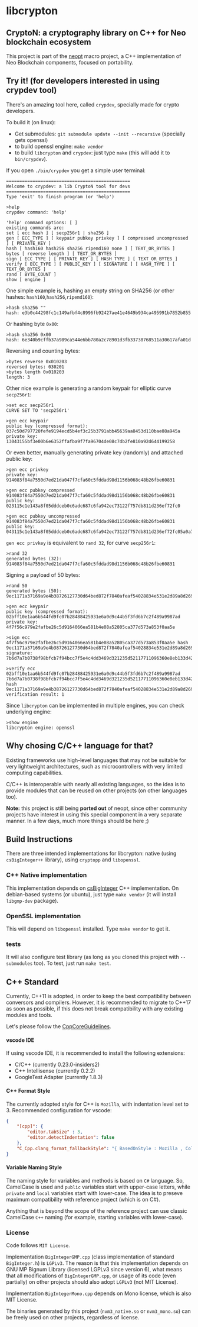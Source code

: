 # libcrypton

## CryptoN: a cryptography library on C++ for Neo blockchain ecosystem

This project is part of the [neopt](https://github.com/neoresearch/neopt) macro project, a C++ implementation of Neo Blockchain components, focused on portability.

## Try it! (for developers interested in using crypdev tool)

There's an amazing tool here, called `crypdev`, specially made for crypto developers.

To build it (on linux):
- Get submodules: `git submodule update --init --recursive` (specially gets openssl)
- to build openssl engine: `make vendor`
- to build `libcrypton` and `crypdev`: just type `make` (this will add it to `bin/crypdev`).

If you open `./bin/crypdev` you get a simple user terminal:

```
===============================================
Welcome to crypdev: a lib CryptoN tool for devs
===============================================
Type 'exit' to finish program (or 'help')

>help
crypdev command: 'help'

'help' command options: [ ]
existing commands are: 
set [ ecc hash ] [ secp256r1 | sha256 ]
gen [ ECC_TYPE ] [ keypair pubkey privkey ] [ compressed uncompressed ] [ PRIVATE_KEY ]
hash [ hash160 hash256 sha256 ripemd160 none ] [ TEXT_OR_BYTES ]
bytes [ reverse length ] [ TEXT_OR_BYTES ]
sign [ ECC_TYPE ] [ PRIVATE_KEY ] [ HASH_TYPE ] [ TEXT_OR_BYTES ] 
verify [ ECC_TYPE ] [ PUBLIC_KEY ] [ SIGNATURE ] [ HASH_TYPE ] [ TEXT_OR_BYTES ]  
rand [ BYTE_COUNT ] 
show [ engine ]
```

One simple example is, hashing an empty string on SHA256 (or other hashes: `hash160`,`hash256`,`ripemd160`):

```
>hash sha256 ""
hash: e3b0c44298fc1c149afbf4c8996fb92427ae41e4649b934ca495991b7852b855
```
Or hashing byte `0x00`:
```
>hash sha256 0x00
hash: 6e340b9cffb37a989ca544e6bb780a2c78901d3fb33738768511a30617afa01d
```

Reversing and counting bytes:
```
>bytes reverse 0x010203
reversed bytes: 030201
>bytes length 0x010203
length: 3
```

Other nice example is generating a random keypair for elliptic curve `secp256r1`:

```
>set ecc secp256r1
CURVE SET TO 'secp256r1'

>gen ecc keypair
public key (compressed format): 037c50d797720fefe9194ecd5b4ef3c25b3791abb45639aa8453d110bae08a945a
private key: 13043155bf3e00b6e6352ffafba9f7fa96704de08c7db2fe810a92d644199258
```

Or even better, manually generating private key (randomly) and attached public key:
```
>gen ecc privkey
private key: 914083f84a7550d7ed21da047f7cfa60c5fddad98d1156b068c48b26fbe60831

>gen ecc pubkey compressed 914083f84a7550d7ed21da047f7cfa60c5fddad98d1156b068c48b26fbe60831
public key: 023115c1e143a8f05dddceb0c6adc687c6fa942ec73122f757db811d236ef72fc0

>gen ecc pubkey uncompressed 914083f84a7550d7ed21da047f7cfa60c5fddad98d1156b068c48b26fbe60831
public key: 043115c1e143a8f05dddceb0c6adc687c6fa942ec73122f757db811d236ef72fc05a0a78e2b2278e0ca244383caf09f7a69e5f288b3b632e6466f23da71c5afc22
```

`gen ecc privkey` is equivalent to `rand 32`, for curve `secp256r1`:
```
>rand 32
generated bytes (32): 914083f84a7550d7ed21da047f7cfa60c5fddad98d1156b068c48b26fbe60831
```

Signing a payload of 50 bytes:
```
>rand 50
generated bytes (50): 9ec1171a37169a9e4b38726127730d64bed872f7840afeaf54028834e531e2d89a8d269f78eb426628f6cc3dc3ad99a2a43b

>gen ecc keypair
public key (compressed format): 02bff10e1aa6b544fd9fc07b28488425931e6a0d9c44b5f3fd6b7c2f489a9987ad
private key: 4f7f56c979e2fafbe26c5d9164066ea581b4e08a52805ca377d573a853f0aa5e

>sign ecc 4f7f56c979e2fafbe26c5d9164066ea581b4e08a52805ca377d573a853f0aa5e hash 9ec1171a37169a9e4b38726127730d64bed872f7840afeaf54028834e531e2d89a8d269f78eb426628f6cc3dc3ad99a2a43b
signature: 7b6d7a7b0738f98bfcb7f94bcc7f5e4c4dd3469d321235d52117711096360e8eb133d42831f01a603d94574b626eb68b2d3686d7e75433b8d69874bc4f3948ce

>verify ecc 02bff10e1aa6b544fd9fc07b28488425931e6a0d9c44b5f3fd6b7c2f489a9987ad 7b6d7a7b0738f98bfcb7f94bcc7f5e4c4dd3469d321235d52117711096360e8eb133d42831f01a603d94574b626eb68b2d3686d7e75433b8d69874bc4f3948ce hash 9ec1171a37169a9e4b38726127730d64bed872f7840afeaf54028834e531e2d89a8d269f78eb426628f6cc3dc3ad99a2a43b 
verification result: 1
```


Since `libcrypton` can be implemented in multiple engines, you can check underlying engine:

```
>show engine
libcrypton engine: openssl
```

## Why chosing C/C++ language for that?
Existing frameworks use high-level languages that may not be suitable for very lightweight architectures,
such as microcontrollers with very limited computing capabilities.

C/C++ is interoperable with nearly all existing languages, so the idea is to provide modules that can be
reused on other projects (on other languages too).

**Note:** this project is still being __ported out__ of neopt, since other community projects have interest in using this special component in a very separate manner. In a few days, much more things should be here ;)

## Build Instructions
There are three intended implementations for libcrypton: native (using `csBigInteger++` library), using `cryptopp` and `libopenssl`.

### C++ Native implementation
This implementation depends on [csBigInteger](https://github.com/neoresearch/csbiginteger.cpp) C++ implementation.
On debian-based systems (or ubuntu), just type `make vendor` (it will install `libgmp-dev` package).

### OpenSSL implementation

This will depend on `libopenssl` installed. Type `make vendor` to get it.

### tests

It will also configure test library (as long as you cloned this project with `--submodules` too).
To test, just run `make test`.


## C++ Standard
Currently, C++11 is adopted, in order to keep the best compatibility between conversors and compilers. However, it is recommended to migrate to C++17 as soon as possible, if this does not break compatibility with any existing modules and tools.

Let's please follow the [CppCoreGuidelines](https://github.com/isocpp/CppCoreGuidelines).

#### vscode IDE
If using vscode IDE, it is recommended to install the following extensions:
* C/C++ (currently 0.23.0-insiders2)
* C++ Intellisense (currently 0.2.2)
* GoogleTest Adapter (currently 1.8.3)

#### C++ Format Style
The currently adopted style for C++ is `Mozilla`, with indentation level set to 3.
Recommended configuration for vscode:
```json
{
    "[cpp]": {
        "editor.tabSize" : 3,
        "editor.detectIndentation": false
    },
    "C_Cpp.clang_format_fallbackStyle": "{ BasedOnStyle : Mozilla , ColumnLimit : 0, IndentWidth: 3, AccessModifierOffset: -3}"
}
```

#### Variable Naming Style
The naming style for variables and methods is based on `C#` language.
So, CamelCase is used and `public` variables start with upper-case letters, while `private` and `local` variables start with lower-case.
The idea is to preseve maximum compatibility with reference project (which is on C#).

Anything that is beyond the scope of the reference project can use classic CamelCase `C++` naming (for example, starting variables with lower-case).

### License

Code follows `MIT License`.

Implementation `BigIntegerGMP.cpp` (class implementation of standard `BigInteger.h`) is `LGPLv3`. The reason is that this implementation depends on GNU MP Bignum Library (licensed LGPLv3 since version 6), what means that all modifications of `BigIntegerGMP.cpp`, or usage of its code (even partially) on other projects should also adopt `LGPLv3` (not MIT License).

Implementation `BigIntegerMono.cpp` depends on Mono license, which is also MIT License.

The binaries generated by this project (`nvm3_native.so` or `nvm3_mono.so`) can be freely used on other projects, regardless of license.
